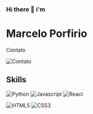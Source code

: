 ### Hi there 👋 i'm 

<h1>Marcelo Porfirio</h1> 
<p>Contato</p>

![Contato](https://img.shields.io/badge/Gmail-D14836?style=for-the-badge&logo=gmail&logoColor=white)

<h2>Skills</h2>

![Python](https://img.shields.io/badge/Python-3776AB?style=for-the-badge&logo=python&logoColor=white)
![Javascript](https://img.shields.io/badge/JavaScript-F7DF1E?style=for-the-badge&logo=javascript&logoColor=black)
![React](https://img.shields.io/badge/React-20232A?style=for-the-badge&logo=react&logoColor=61DAFB)

![HTML5](https://img.shields.io/badge/HTML-239120?style=for-the-badge&logo=html5&logoColor=white)
![CSS3](https://img.shields.io/badge/CSS-239120?&style=for-the-badge&logo=css3&logoColor=white)
